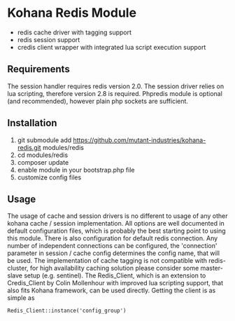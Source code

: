 Kohana Redis Module
===================

- redis cache driver with tagging support
- redis session support
- credis client wrapper with integrated lua script execution support 

Requirements
------------

The session handler requires redis version 2.0. The session driver relies on lua scripting, therefore version 2.8 is required. Phpredis module is optional (and recommended), however plain php sockets are sufficient.

Installation
------------

1. git submodule add https://github.com/mutant-industries/kohana-redis.git modules/redis
2. cd modules/redis
3. composer update
4. enable module in your bootstrap.php file
5. customize config files

Usage
-----

The usage of cache and session drivers is no different to usage of any other kohana cache / session implementation. All options are well documented in default configuration files, which is probably the best starting point to using this module.
There is also configuration for default redis connection. Any number of independent connections can be configured, the 'connection' parameter in session / cache config determines the config name, that will be used.
The implementation of cache tagging is not compatible with redis-cluster, for high availability caching solution please consider some master-slave setup (e.g. sentinel).
The Redis_Client, which is an extension to Credis_Client by Colin Mollenhour with improved lua scripting support, that also fits Kohana framework, can be used directly. Getting the client is as simple as

    Redis_Client::instance('config_group')
